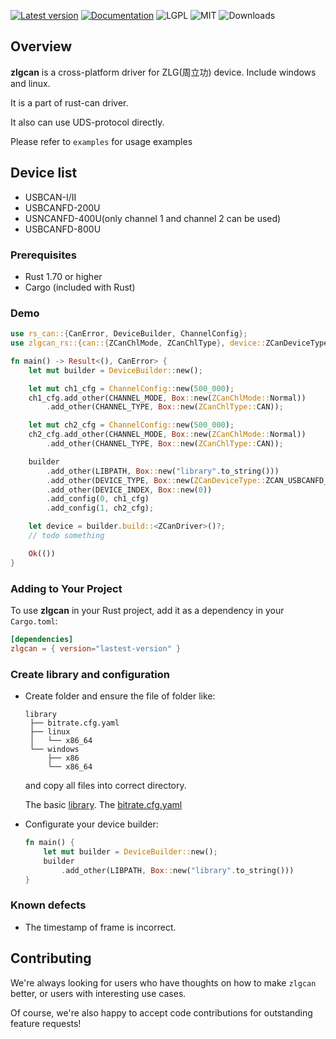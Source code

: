 [![Latest version](https://img.shields.io/crates/v/zlgcan.svg)](https://crates.io/crates/zlgcan)
[![Documentation](https://docs.rs/zlgcan/badge.svg)](https://docs.rs/zlgcan)
![LGPL](https://img.shields.io/badge/license-LGPL-green.svg)
![MIT](https://img.shields.io/badge/license-MIT-yellow.svg)
![Downloads](https://img.shields.io/crates/d/zlgcan)

## Overview
 **zlgcan** is a cross-platform driver for ZLG(周立功) device. Include windows and linux. 
 
 It is a part of rust-can driver.

 It also can use UDS-protocol directly.

 Please refer to `examples` for usage examples

## Device list
 * USBCAN-I/II
 * USBCANFD-200U
 * USNCANFD-400U(only channel 1 and channel 2 can be used)
 * USBCANFD-800U

### Prerequisites
 - Rust 1.70 or higher
 - Cargo (included with Rust)

### Demo

```rust
use rs_can::{CanError, DeviceBuilder, ChannelConfig};
use zlgcan_rs::{can::{ZCanChlMode, ZCanChlType}, device::ZCanDeviceType, driver::{ZDevice, ZCanDriver}, CHANNEL_MODE, CHANNEL_TYPE, DEVICE_INDEX, DEVICE_TYPE, LIBPATH};

fn main() -> Result<(), CanError> {
    let mut builder = DeviceBuilder::new();

    let mut ch1_cfg = ChannelConfig::new(500_000);
    ch1_cfg.add_other(CHANNEL_MODE, Box::new(ZCanChlMode::Normal))
        .add_other(CHANNEL_TYPE, Box::new(ZCanChlType::CAN));

    let mut ch2_cfg = ChannelConfig::new(500_000);
    ch2_cfg.add_other(CHANNEL_MODE, Box::new(ZCanChlMode::Normal))
        .add_other(CHANNEL_TYPE, Box::new(ZCanChlType::CAN));

    builder
        .add_other(LIBPATH, Box::new("library".to_string()))
        .add_other(DEVICE_TYPE, Box::new(ZCanDeviceType::ZCAN_USBCANFD_200U))
        .add_other(DEVICE_INDEX, Box::new(0))
        .add_config(0, ch1_cfg)
        .add_config(1, ch2_cfg);

    let device = builder.build::<ZCanDriver>()?;
    // todo something

    Ok(())
}
```

### Adding to Your Project

To use **zlgcan** in your Rust project, add it as a dependency in your `Cargo.toml`:

```toml
[dependencies]
zlgcan = { version="lastest-version" }
```

### Create library and configuration

 * Create folder and ensure the file of folder like:
    ```shell
    library
     ├── bitrate.cfg.yaml
     ├── linux
     │   └── x86_64
     └── windows
         ├── x86
         └── x86_64
    ```
    and copy all files into correct directory.

    The basic [library](https://github.com/jesses2025smith/rust-can/blob/master/zlgcan/library).
    The [bitrate.cfg.yaml](https://github.com/jesses2025smith/rust-can/blob/master/zlgcan/library/bitrate.cfg.yaml)


 * Configurate your device builder:
   ```rust
   fn main() {
       let mut builder = DeviceBuilder::new();
       builder
           .add_other(LIBPATH, Box::new("library".to_string()))
   }
   ```

### Known defects
 * The timestamp of frame is incorrect.

## Contributing

We're always looking for users who have thoughts on how to make `zlgcan` better, or users with
interesting use cases.  

Of course, we're also happy to accept code contributions for outstanding feature requests!
